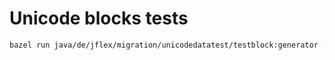 # Unicode blocks tests

```sh
bazel run java/de/jflex/migration/unicodedatatest/testblock:generator -- 6.1 $(git rev-parse --show-toplevel) /path/to/Blocks.txt
```

